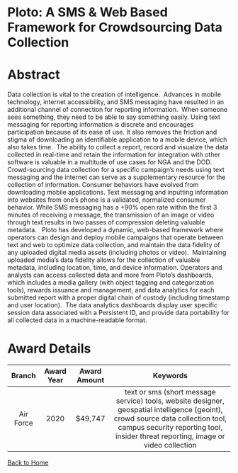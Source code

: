 
Ploto: A SMS &amp; Web Based Framework for Crowdsourcing Data Collection
========================================================================

# Abstract


Data collection is vital to the creation of intelligence.  Advances in mobile technology, internet accessibility, and SMS messaging have resulted in an additional channel of connection for reporting information.  When someone sees something, they need to be able to say something easily. Using text messaging for reporting information is discrete and encourages participation because of its ease of use. It also removes the friction and stigma of downloading an identifiable application to a mobile device, which also takes time.  The ability to collect a report, record and visualize the data collected in real-time and retain the information for integration with other software is valuable in a multitude of use cases for NGA and the DOD.   Crowd-sourcing data collection for a specific campaign’s needs using text messaging and the internet can serve as a supplementary resource for the collection of information. Consumer behaviors have evolved from downloading mobile applications. Text messaging and inputting information into websites from one’s phone is a validated, normalized consumer behavior. While SMS messaging has a +90% open rate within the first 3 minutes of receiving a message, the transmission of an image or video through text results in two passes of compression deleting valuable metadata.   Ploto has developed a dynamic, web-based framework where operators can design and deploy mobile campaigns that operate between text and web to optimize data collection, and maintain the data fidelity of any uploaded digital media assets (including photos or video).  Maintaining uploaded media’s data fidelity allows for the collection of valuable metadata, including location, time, and device information. Operators and analysts can access collected data and more from Ploto’s dashboards, which includes a media gallery (with object tagging and categorization tools), rewards issuance and management, and data analytics for each submitted report with a proper digital chain of custody (including timestamp and user location).  The data analytics dashboards display user specific session data associated with a Persistent ID, and provide data portability for all collected data in a machine-readable format.   

# Award Details

|Branch|Award Year|Award Amount|Keywords|
| :---: | :---: | :---: | :---: |
|Air Force|2020|$49,747|text or sms (short message service) tools, website designer, geospatial intelligence (geoint), crowd source data collection tool, campus security reporting tool, insider threat reporting, image or video collection|
  
  


[Back to Home](https://github.com/chrischow/dod_sbir_awards/DJ/#1731)
